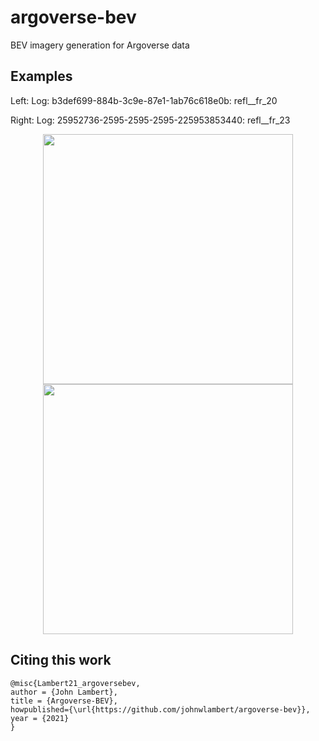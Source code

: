 # argoverse-bev
BEV imagery generation for Argoverse data

## Examples

Left:
Log: b3def699-884b-3c9e-87e1-1ab76c618e0b: refl__fr_20

Right:
Log: 25952736-2595-2595-2595-225953853440: refl__fr_23


<p align="center">
  <img src="https://user-images.githubusercontent.com/16724970/107567308-8df69e80-6bb3-11eb-844c-0a87a2dbc4a4.png" height="400">
  <img src="https://user-images.githubusercontent.com/16724970/107567410-a23a9b80-6bb3-11eb-962c-3d86518509c4.png" height="400"> 
</p>

## Citing this work
```
@misc{Lambert21_argoversebev,
author = {John Lambert},
title = {Argoverse-BEV},
howpublished={\url{https://github.com/johnwlambert/argoverse-bev}},
year = {2021}
}
```
